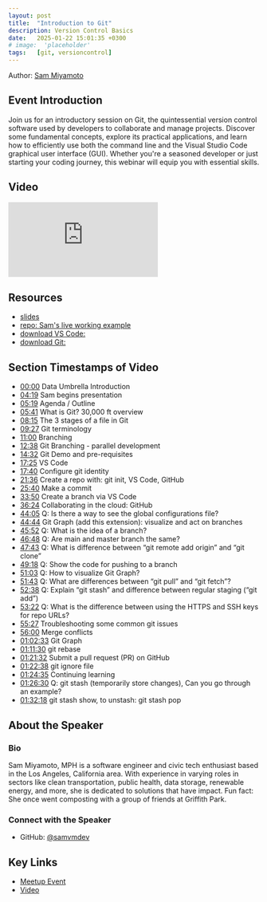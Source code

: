 ```yaml
---
layout: post
title:  "Introduction to Git"
description: Version Control Basics
date:   2025-01-22 15:01:35 +0300
# image:  'placeholder'
tags:   [git, versioncontrol]
---
```


Author: [Sam Miyamoto](https://www.linkedin.com/in/e-samantha-miyamoto/)

## Event Introduction
Join us for an introductory session on Git, the quintessential version control software used by developers to collaborate and manage projects. Discover some fundamental concepts, explore its practical applications, and learn how to efficiently use both the command line and the Visual Studio Code graphical user interface (GUI). Whether you're a seasoned developer or just starting your coding journey, this webinar will equip you with essential skills.

## Video
<p>
<iframe src="https://www.youtube.com/embed/edCiPBn_dj8" loading="lazy" frameborder="0" allowfullscreen></iframe>
</p>


## Resources
- [slides](https://github.com/data-umbrella/event-transcripts/blob/main/resources/intro-to-git-slides.pdf)
- [repo: Sam's live working example](https://github.com/samvmdev/intro_to_git_live)
- [download VS Code:](https://code.visualstudio.com/download)
- [download Git:](https://git-scm.com/downloads)
 

## Section Timestamps of Video 
- [00:00](https://www.youtube.com/watch?v=edCiPBn_dj8&t=0s) Data Umbrella Introduction
- [04:19](https://www.youtube.com/watch?v=edCiPBn_dj8&t=259s) Sam begins presentation
- [05:19](https://www.youtube.com/watch?v=edCiPBn_dj8&t=319s) Agenda / Outline
- [05:41](https://www.youtube.com/watch?v=edCiPBn_dj8&t=341s) What is Git? 30,000 ft overview
- [08:15](https://www.youtube.com/watch?v=edCiPBn_dj8&t=495s) The 3 stages of a file in Git
- [09:27](https://www.youtube.com/watch?v=edCiPBn_dj8&t=567s) Git terminology
- [11:00](https://www.youtube.com/watch?v=edCiPBn_dj8&t=660s) Branching
- [12:38](https://www.youtube.com/watch?v=edCiPBn_dj8&t=758s) Git Branching - parallel development
- [14:32](https://www.youtube.com/watch?v=edCiPBn_dj8&t=872s) Git Demo and pre-requisites
- [17:25](https://www.youtube.com/watch?v=edCiPBn_dj8&t=1045s) VS Code
- [17:40](https://www.youtube.com/watch?v=edCiPBn_dj8&t=1060s) Configure git identity
- [21:36](https://www.youtube.com/watch?v=edCiPBn_dj8&t=1296s) Create a repo with: git init, VS Code, GitHub
- [25:40](https://www.youtube.com/watch?v=edCiPBn_dj8&t=1540s) Make a commit
- [33:50](https://www.youtube.com/watch?v=edCiPBn_dj8&t=2030s) Create a branch via VS Code
- [36:24](https://www.youtube.com/watch?v=edCiPBn_dj8&t=2184s) Collaborating in the cloud: GitHub
- [44:05](https://www.youtube.com/watch?v=edCiPBn_dj8&t=2645s) Q: Is there a way to see the global configurations file?
- [44:44](https://www.youtube.com/watch?v=edCiPBn_dj8&t=2684s) Git Graph (add this extension): visualize and act on branches
- [45:52](https://www.youtube.com/watch?v=edCiPBn_dj8&t=2752s) Q: What is the idea of a branch?
- [46:48](https://www.youtube.com/watch?v=edCiPBn_dj8&t=2808s) Q: Are main and master branch the same?
- [47:43](https://www.youtube.com/watch?v=edCiPBn_dj8&t=2863s) Q: What is difference between “git remote add origin” and “git clone”
- [49:18](https://www.youtube.com/watch?v=edCiPBn_dj8&t=2958s) Q: Show the code for pushing to a branch
- [51:03](https://www.youtube.com/watch?v=edCiPBn_dj8&t=3063s) Q: How to visualize Git Graph?
- [51:43](https://www.youtube.com/watch?v=edCiPBn_dj8&t=3103s) Q: What are differences between “git pull” and “git fetch”?
- [52:38](https://www.youtube.com/watch?v=edCiPBn_dj8&t=3158s) Q: Explain “git stash” and difference between regular staging (“git add”)
- [53:22](https://www.youtube.com/watch?v=edCiPBn_dj8&t=3202s) Q: What is the difference between using the HTTPS and SSH keys for repo URLs?
- [55:27](https://www.youtube.com/watch?v=edCiPBn_dj8&t=3327s) Troubleshooting some common git issues
- [56:00](https://www.youtube.com/watch?v=edCiPBn_dj8&t=3360s) Merge conflicts
- [01:02:33](https://www.youtube.com/watch?v=edCiPBn_dj8&t=3753s) Git Graph
- [01:11:30](https://www.youtube.com/watch?v=edCiPBn_dj8&t=4290s) git rebase
- [01:21:32](https://www.youtube.com/watch?v=edCiPBn_dj8&t=4892s) Submit a pull request (PR) on GitHub
- [01:22:38](https://www.youtube.com/watch?v=edCiPBn_dj8&t=4958s) git ignore file
- [01:24:35](https://www.youtube.com/watch?v=edCiPBn_dj8&t=5075s) Continuing learning
- [01:26:30](https://www.youtube.com/watch?v=edCiPBn_dj8&t=5190s) Q: git stash (temporarily store changes), Can you go through an example?
- [01:32:18](https://www.youtube.com/watch?v=edCiPBn_dj8&t=5538s) git stash show, to unstash: git stash pop


## About the Speaker
### Bio
Sam Miyamoto, MPH is a software engineer and civic tech enthusiast based in the Los Angeles, California area. With experience in varying roles in sectors like clean transportation, public health, data storage, renewable energy, and more, she is dedicated to solutions that have impact. Fun fact: She once went composting with a group of friends at Griffith Park.

### Connect with the Speaker
- GitHub: [@samvmdev](https://github.com/samvmdev)


## Key Links
- [Meetup Event](https://www.meetup.com/data-umbrella/events/304521945/)
- [Video](https://www.youtube.com/watch?v=edCiPBn_dj8)

